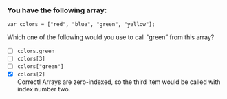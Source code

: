 ### You have the following array:

```
var colors = ["red", "blue", "green", "yellow"];
```

Which one of the following would you use to call “green” from this array?

- [ ] `colors.green`
- [ ] `colors[3]`
- [ ] `colors["green"]`
- [x] `colors[2]` <br>
      Correct! Arrays are zero-indexed, so the third item would be called with index number two.
